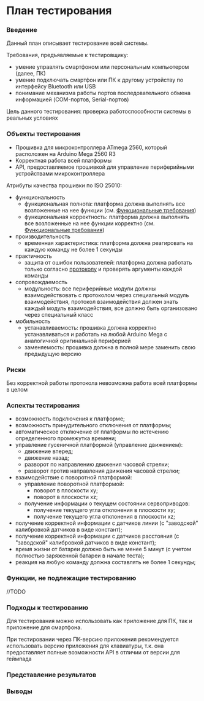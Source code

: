 # План тестирования

### Введение

Данный план описывает тестирование всей системы.

Требования, предъявляемые к тестировщику:

* умение управлять смартфоном или персональным компьютером (далее, ПК)
* умение подключать смартфон или ПК к другому устройству по интерфейсу Bluetooth или USB
* понимание механизма работы портов последовательного обмена информацией (COM-портов, Serial-портов)

Цель данного тестирования: проверка работоспособности системы в реальных условиях

### Объекты тестирования

* Прошивка для микроконтроллера ATmega 2560, который расположен на Arduino Mega 2560 R3
* Корректная работа всей платформы
* API, предоставляемое прошивкой для управление периферийными устройствами микроконтроллера

Атрибуты качества прошивки по ISO 25010:

* функциональность
  * функциональная полнота: платформа должна выполнять все возложенные на нее функции (см. [Функциональные требования](Requirements.md#functional_requires))
  * функциональная корректность: платформа должна выполнять все возложенные на нее функции корректно (см. [Функциональные требования](Requirements.md#functional_requires))
* производительность
  * временная характеристика: платформа должна реагировать на каждую команду не более 1 секунды
* практичность
  * защита от ошибок пользователей: платформа должна работать только согласно [протоколу](Requirements.md#protocol) и проверять аргументы каждой команды
* сопровождаемость
  * модульность: все периферийные модули должны взаимодействовать с протоколом через специальный модуль взаимодействия, протокол взаимодействия должен знать каждый модуль взаимодействия, все должно быть организовано через специальный класс
* мобильность
  * устанавливаемость: прошивка должна корректно устанавливаться и работать на любой Arduino Mega с аналогичной оригинальной периферией
  * заменяемость: прошивка должна в полной мере заменить свою предыдущую версию

### Риски

Без корректной работы протокола невозможна работа всей платформы в целом

### Аспекты тестирования

* возможность подключения к платформе;
* возможность принудительного отключения от платформы;
* автоматическое отключение от платформы по истечению определенного промежутка времени;
* управление гусеничной платформой (управление движением):  
    - движение вперед;
    - движение назад;
    - разворот по направлению движения часовой стрелки;
    - разворот против направления движения часовой стрелки;
* взаимодействие с поворотной платформой:
    - управление поворотной платформой:  
        - поворот в плоскости xy;
        - поворот в плоскости xz;
    - получение информации о текущем состоянии сервоприводов:
        - получение текущего угла отклонения в плоскости xy;
        - получение текущего угла отклонения в плоскости xz;
* получение корректной информации с датчиков линии (с "заводской" калибровкой датчиков в виде констант);  
* получение корректной информации с датчиков расстояния (с "заводской" калибровкой датчиков в виде констант);
* время жизни от батареи должно быть не менее 5 минут (с учетом полностью заряженной батареи в начале теста);
* реакция на любую команду должна составлять не более 1 секунды;

### Функции, не подлежащие тестированию

//TODO

### Подходы к тестированию

Для тестирования можно использовать как приложение для ПК, так и приложение для смартфона. 

При тестировании через ПК-версию приложения рекомендуется использовать версию приложения для клавиатуры, т.к. она предоставляет полные возможности API в отличии от версии для геймпада

### Представление результатов

### Выводы
